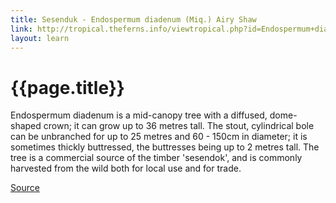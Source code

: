 ```yaml
---
title: Sesenduk - Endospermum diadenum (Miq.) Airy Shaw
link: http://tropical.theferns.info/viewtropical.php?id=Endospermum+diadenum
layout: learn
---
```

# {{page.title}}

Endospermum diadenum is a mid-canopy tree with a diffused, dome-shaped crown; it can grow up to 36 metres tall. The stout, cylindrical bole can be unbranched for up to 25 metres and 60 - 150cm in diameter; it is sometimes thickly buttressed, the buttresses being up to 2 metres tall. The tree is a commercial source of the timber 'sesendok', and is commonly harvested from the wild both for local use and for trade.

[Source](page.link)
